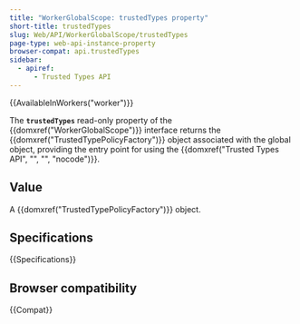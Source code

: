 ```yaml
---
title: "WorkerGlobalScope: trustedTypes property"
short-title: trustedTypes
slug: Web/API/WorkerGlobalScope/trustedTypes
page-type: web-api-instance-property
browser-compat: api.trustedTypes
sidebar:
  - apiref:
      - Trusted Types API
---
```


{{AvailableInWorkers("worker")}}

The **`trustedTypes`** read-only property of the {{domxref("WorkerGlobalScope")}} interface returns the {{domxref("TrustedTypePolicyFactory")}} object associated with the global object, providing the entry point for using the {{domxref("Trusted Types API", "", "", "nocode")}}.

## Value

A {{domxref("TrustedTypePolicyFactory")}} object.

## Specifications

{{Specifications}}

## Browser compatibility

{{Compat}}
